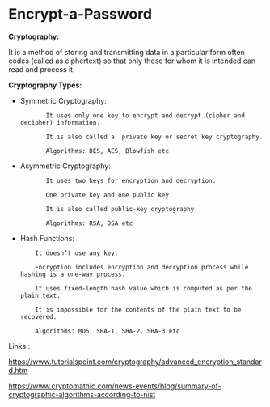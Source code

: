 # Encrypt-a-Password

<!-- Output copied to clipboard! -->

<!-----
NEW: Check the "Suppress top comment" option to remove this info from the output.

Conversion time: 0.607 seconds.


Using this Markdown file:

1. Paste this output into your source file.
2. See the notes and action items below regarding this conversion run.
3. Check the rendered output (headings, lists, code blocks, tables) for proper
   formatting and use a linkchecker before you publish this page.

Conversion notes:

* Docs to Markdown version 1.0β29
* Sun Feb 21 2021 04:31:47 GMT-0800 (PST)
* Source doc: AES 
----->


**Cryptography:**

It is a method of storing and transmitting data in a particular form often codes (called as ciphertext) so that only those for whom it is intended can read and process it. 

**Cryptography Types:**



*   Symmetric Cryptography:

               It uses only one key to encrypt and decrypt (cipher and decipher) information.

               It is also called a  private key or secret key cryptography.

               Algorithms: DES, AES, Blowfish etc



*   Asymmetric Cryptography:

               It uses two keys for encryption and decryption.

               One private key and one public key

               It is also called public-key cryptography.

               Algorithms: RSA, DSA etc



*   Hash Functions:

            It doesn’t use any key.
            
            Encryption includes encryption and decryption process while hashing is a one-way process. 
            
            It uses fixed-length hash value which is computed as per the plain text. 
            
            It is impossible for the contents of the plain text to be recovered. 

            Algorithms: MD5, SHA-1, SHA-2, SHA-3 etc

Links :

https://www.tutorialspoint.com/cryptography/advanced_encryption_standard.htm

https://www.cryptomathic.com/news-events/blog/summary-of-cryptographic-algorithms-according-to-nist

